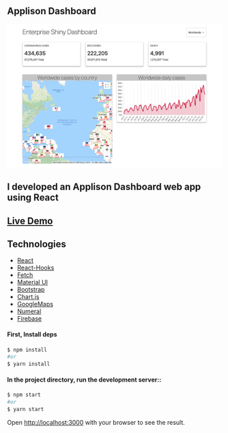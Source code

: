 <h2> Applison Dashboard</h2>

![screenshot](./app.png)

## I developed an Applison Dashboard web app using React

## [Live Demo](https://dashboard-appstral.web.app/)

## Technologies

- [React](https://reactjs.org/)
- [React-Hooks](https://reactjs.org/docs/hooks-intro.html)
- [Fetch](https://developer.mozilla.org/en-US/docs/Web/API/Fetch_API/Using_Fetch)
- [Material UI](https://material-ui.com/)
- [Bootstrap](https://getbootstrap.com/)
- [Chart.js](https://www.chartjs.org/)
- [GoogleMaps](cloud.google.com)
- [Numeral](http://numeraljs.com/)
- [Firebase](https://firebase.google.com/)

#### First, Install deps

```bash
$ npm install
#or
$ yarn install
```

#### In the project directory, run the development server::

```bash
$ npm start
#or
$ yarn start
```

Open [http://localhost:3000](http://localhost:3000) with your browser to see the result.
